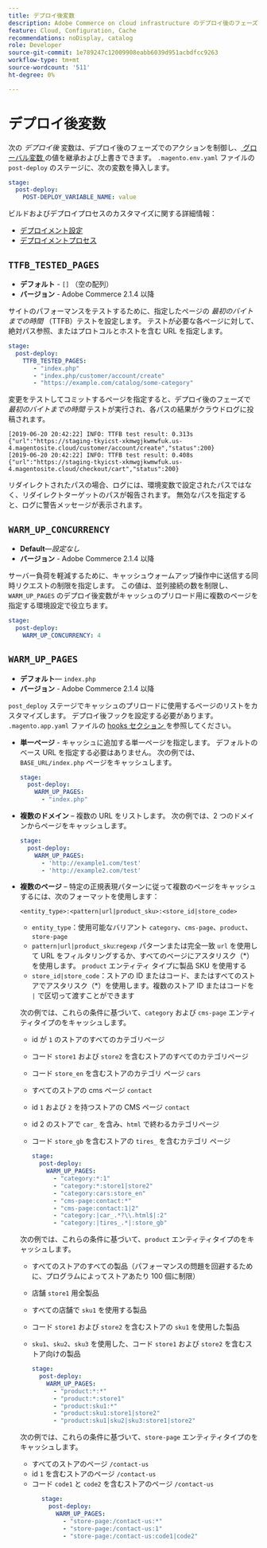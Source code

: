 ```yaml
---
title: デプロイ後変数
description: Adobe Commerce on cloud infrastructure のデプロイ後のフェーズで、アクションを制御する環境変数のリストを参照してください。
feature: Cloud, Configuration, Cache
recommendations: noDisplay, catalog
role: Developer
source-git-commit: 1e789247c12009908eabb6039d951acbdfcc9263
workflow-type: tm+mt
source-wordcount: '511'
ht-degree: 0%

---
```


# デプロイ後変数

次の _デプロイ後_ 変数は、デプロイ後のフェーズでのアクションを制御し、[&#x200B; グローバル変数 &#x200B;](variables-global.md) の値を継承および上書きできます。 `.magento.env.yaml` ファイルの `post-deploy` のステージに、次の変数を挿入します。

```yaml
stage:
  post-deploy:
    POST-DEPLOY_VARIABLE_NAME: value
```

ビルドおよびデプロイプロセスのカスタマイズに関する詳細情報：

- [デプロイメント設定](configure-env-yaml.md)
- [デプロイメントプロセス](../deploy/process.md)

## `TTFB_TESTED_PAGES`

- **デフォルト** - `[]` （空の配列）
- **バージョン** - Adobe Commerce 2.1.4 以降

サイトのパフォーマンスをテストするために、指定したページの _最初のバイトまでの時間_ （TTFB）テストを設定します。 テストが必要な各ページに対して、絶対パス参照、またはプロトコルとホストを含む URL を指定します。

```yaml
stage:
  post-deploy:
    TTFB_TESTED_PAGES:
       - "index.php"
       - "index.php/customer/account/create"
       - "https://example.com/catalog/some-category"
```

変更をテストしてコミットするページを指定すると、デプロイ後のフェーズで _最初のバイトまでの時間_ テストが実行され、各パスの結果がクラウドログに投稿されます。

```
[2019-06-20 20:42:22] INFO: TTFB test result: 0.313s {"url":"https://staging-tkyicst-xkmwgjkwmwfuk.us-4.magentosite.cloud/customer/account/create","status":200}
[2019-06-20 20:42:22] INFO: TTFB test result: 0.408s {"url":"https://staging-tkyicst-xkmwgjkwmwfuk.us-4.magentosite.cloud/checkout/cart","status":200}
```

リダイレクトされたパスの場合、ログには、環境変数で設定されたパスではなく、リダイレクトターゲットのパスが報告されます。 無効なパスを指定すると、ログに警告メッセージが表示されます。

## `WARM_UP_CONCURRENCY`

- **Default**—_設定なし_
- **バージョン** - Adobe Commerce 2.1.4 以降

サーバー負荷を軽減するために、キャッシュウォームアップ操作中に送信する同時リクエストの制限を指定します。 この値は、並列接続の数を制限し、`WARM_UP_PAGES` のデプロイ後変数がキャッシュのプリロード用に複数のページを指定する環境設定で役立ちます。

```yaml
stage:
  post-deploy:
    WARM_UP_CONCURRENCY: 4
```

## `WARM_UP_PAGES`

- **デフォルト**— `index.php`
- **バージョン** - Adobe Commerce 2.1.4 以降

`post_deploy` ステージでキャッシュのプリロードに使用するページのリストをカスタマイズします。 デプロイ後フックを設定する必要があります。 `.magento.app.yaml` ファイルの [hooks セクション &#x200B;](../application/hooks-property.md) を参照してください。

- **単一ページ** - キャッシュに追加する単一ページを指定します。 デフォルトのベース URL を指定する必要はありません。 次の例では、`BASE_URL/index.php` ページをキャッシュします。

  ```yaml
  stage:
    post-deploy:
      WARM_UP_PAGES:
        - "index.php"
  ```

- **複数のドメイン** – 複数の URL をリストします。 次の例では、2 つのドメインからページをキャッシュします。

  ```yaml
  stage:
    post-deploy:
      WARM_UP_PAGES:
        - 'http://example1.com/test'
        - 'http://example2.com/test'
  ```

- **複数のページ** – 特定の正規表現パターンに従って複数のページをキャッシュするには、次のフォーマットを使用します：

  ```
  <entity_type>:<pattern|url|product_sku>:<store_id|store_code>
  ```

   - `entity_type`：使用可能なバリアント `category`、`cms-page`、`product`、`store-page`
   - `pattern|url|product_sku`:`regexp` パターンまたは完全一致 `url` を使用して URL をフィルタリングするか、すべてのページにアスタリスク（\*）を使用します。 `product` エンティティ タイプに製品 SKU を使用する
   - `store_id|store_code`：ストアの ID またはコード、またはすべてのストアでアスタリスク（\*）を使用します。複数のストア ID またはコードを `|` で区切って渡すことができます

  次の例では、これらの条件に基づいて、`category` および `cms-page` エンティティタイプのをキャッシュします。
   - id が `1` のストアのすべてのカテゴリページ
   - コード `store1` および `store2` を含むストアのすべてのカテゴリページ
   - コード `store_en` を含むストアのカテゴリ ページ `cars`
   - すべてのストアの cms ページ `contact`
   - id `1` および `2` を持つストアの CMS ページ `contact`
   - id 2 のストアで `car_` を含み、`html` で終わるカテゴリページ
   - コード `store_gb` を含むストアの `tires_` を含むカテゴリ ページ

     ```yaml
     stage:
       post-deploy:
         WARM_UP_PAGES:
           - "category:*:1"
           - "category:*:store1|store2"
           - "category:cars:store_en"
           - "cms-page:contact:*"
           - "cms-page:contact:1|2"
           - "category:|car_.*?\\.html$|:2"
           - "category:|tires_.*|:store_gb"
     ```

  次の例では、これらの条件に基づいて、`product` エンティティタイプのをキャッシュします。
   - すべてのストアのすべての製品（パフォーマンスの問題を回避するために、プログラムによってストアあたり 100 個に制限）
   - 店舗 `store1` 用全製品
   - すべての店舗で `sku1` を使用する製品
   - コード `store1` および `store2` を含むストアの `sku1` を使用した製品
   - `sku1`、`sku2`、`sku3` を使用した、コード `store1` および `store2` を含むストア向けの製品

     ```yaml
     stage:
       post-deploy:
         WARM_UP_PAGES:
           - "product:*:*"
           - "product:*:store1"
           - "product:sku1:*"
           - "product:sku1:store1|store2"
           - "product:sku1|sku2|sku3:store1|store2"
     ```

  次の例では、これらの条件に基づいて、`store-page` エンティティタイプのをキャッシュします。
   - すべてのストアのページ `/contact-us`
   - id `1` を含むストアのページ `/contact-us`
   - コード `code1` と `code2` を含むストアのページ `/contact-us`

  ```yaml
        stage:
          post-deploy:
            WARM_UP_PAGES:
              - "store-page:/contact-us:*"
              - "store-page:/contact-us:1"
              - "store-page:/contact-us:code1|code2"
  ```
